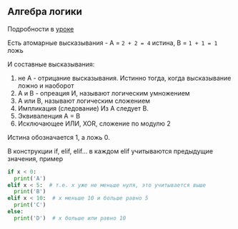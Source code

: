 ## Алгебра логики
Подробности в [уроке](https://www.youtube.com/watch?v=ZgSx3yH7sJI&list=PLRDzFCPr95fK7tr47883DFUbm4GeOjjc0&index=2) 

Есть атомарные высказывания - A = `2 + 2 = 4` истина, B = `1 + 1 = 1` ложь

И составные высказывания:
1. не A - отрицание высказывания. Истинно тогда, когда высказывание ложно и наоборот
2. A и B - опреация И, называют логическим умножением
3. A или B, называют логическим сложением 
4. Импликация (следование) Из A следует B.
5. Эквиваленция A = B
6. Исключающее ИЛИ, XOR, сложение по модулю 2

Истина обозначается 1, а ложь 0.

В конструкции if, elif, elif... в каждом elif учитываются предыдущие значения, пример
```python
if x < 0:
  print('A')
elif x < 5:  # т.е. x уже не меньше нуля, это учитывается выше
  print('B')
elif x < 10:  # x меньше 10 и больше равно 5
  print('C')
else:
  print('D')  # x больше или равно 10
```
